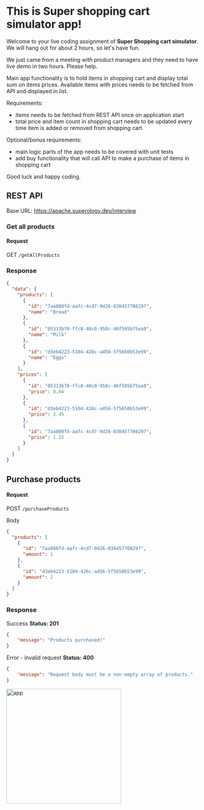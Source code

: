 # This is **Super shopping cart simulator** app!

Welcome to your live coding assignment of **Super Shopping cart simulator**.
We will hang out for about 2 hours, so let's have fun.

We just came from a meeting with product managers and they need to have live
demo in two hours. Please help.

Main app functionality is to hold items in shopping cart and display total sum on
items prices. Available items with prices needs to be fetched from API and displayed in list.

Requirements:
* items needs to be fetched from REST API once on application start
* total price and item count in shopping cart needs to be updated every time item is added
  or removed from shopping cart

Optional/bonus requirements:
* main logic parts of the app needs to be covered with unit tests
* add buy functionality that will call API to make a purchase of items in shopping cart

Good luck and happy coding.

## REST API
Base URL: https://apache.superology.dev/interview

### Get all products
#### Request
GET `/getAllProducts`

### Response
```json
{
  "data": {
    "products": [
      {
        "id": "7aa080fd-aafc-4cd7-9d26-030457708297",
        "name": "Bread"
      },
      {
        "id": "05313b70-ffc8-40c0-958c-46f595b75ea9",
        "name": "Milk"
      },
      {
        "id": "d3eb4223-5104-426c-a456-5f5650b53e99",
        "name": "Eggs"
      }
    ],
    "prices": [
      {
        "id": "05313b70-ffc8-40c0-958c-46f595b75ea9",
        "price": 0.94
      },
      {
        "id": "d3eb4223-5104-426c-a456-5f5650b53e99",
        "price": 2.45
      },
      {
        "id": "7aa080fd-aafc-4cd7-9d26-030457708297",
        "price": 1.25
      }
    ]
  }
}
```

## Purchase products

#### Request

POST `/purchaseProducts`

Body
```json
{
  "products": [
    {
      "id": "7aa080fd-aafc-4cd7-9d26-030457708297",
      "amount": 1
    },
    {
      "id": "d3eb4223-5104-426c-a456-5f5650b53e99",
      "amount": 2
    }
  ]
}
```

### Response
Success
**Status: 201**
  ```json
  {
      "message": "Products purchased!"
  }
  ```
Error - invalid request
**Status: 400**
  ```json
  {
      "message": "Request body must be a non-empty array of products."
  }
  ```

<img src="https://github.com/superology-ios/shopping-cart-interview/assets/97449072/e507bcdd-f94b-437a-9aea-5e91d493bd9a" alt="app" width="300">
